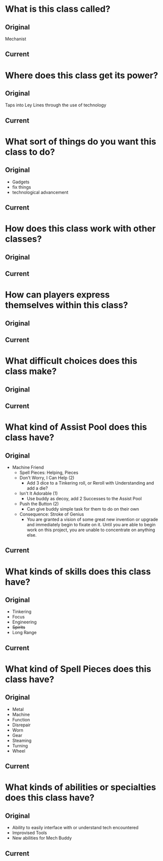 # What is this class called?
## Original
Mechanist

## Current


# Where does this class get its power?
## Original
Taps into Ley Lines through the use of technology

## Current


# What sort of things do you want this class to do?
## Original
- Gadgets
- fix things
- technological advancement

## Current


# How does this class work with other classes?
## Original


## Current


# How can players express themselves within this class?
## Original


## Current


# What difficult choices does this class make?
## Original


## Current


# What kind of Assist Pool does this class have?
## Original
- Machine Friend
	- Spell Pieces: Helping, Pieces
	- Don't Worry, I Can Help (2)
		- Add 3 dice to a Tinkering roll, or Reroll with Understanding and add a die?
	- Isn't It Adorable (1)
		- Use buddy as decoy, add 2 Successes to the Assist Pool
	- Push the Button (2)
		- Can give buddy simple task for them to do on their own
	- Consequence: Stroke of Genius
		- You are granted a vision of some great new invention or upgrade and immediately begin to fixate on it. Until you are able to begin work on this project, you are unable to concentrate on anything else.

## Current


# What kinds of skills does this class have?
## Original
- Tinkering
- Focus
- Engineering
- ~~Spirits~~
- Long Range

## Current


# What kind of Spell Pieces does this class have?
## Original
- Metal
- Machine
- Function
- Disrepair
- Worn
- Gear
- Steaming
- Turning
- Wheel

## Current


# What kinds of abilities or specialties does this class have?
## Original
- Ability to easily interface with or understand tech encountered
- Improvised Tools
- New abilities for Mech Buddy

## Current


